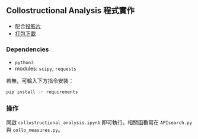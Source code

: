 ## Collostructional Analysis 程式實作

- 配合[投影片](https://bit.ly/collo-analysis)
- [打包下載](https://minhaskamal.github.io/DownGit/#/home?url=https://github.com/lopentu/hocor2020-GramColl)


### Dependencies

- `python3`
- modules: `scipy`, `requests`

若無，可輸入下方指令安裝：

```bash
pip install -r requirements
```


### 操作

開啟 `collostructional_analysis.ipynb` 即可執行。相關函數寫在 `APIsearch.py` 與 `collo_measures.py`。